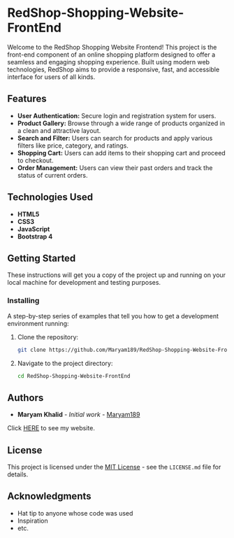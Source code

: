 # RedShop-Shopping-Website-FrontEnd

Welcome to the RedShop Shopping Website Frontend! This project is the front-end component of an online shopping platform designed to offer a seamless and engaging shopping experience. Built using modern web technologies, RedShop aims to provide a responsive, fast, and accessible interface for users of all kinds.

## Features

- **User Authentication:** Secure login and registration system for users.
- **Product Gallery:** Browse through a wide range of products organized in a clean and attractive layout.
- **Search and Filter:** Users can search for products and apply various filters like price, category, and ratings.
- **Shopping Cart:** Users can add items to their shopping cart and proceed to checkout.
- **Order Management:** Users can view their past orders and track the status of current orders.

## Technologies Used

- **HTML5**
- **CSS3**
- **JavaScript**
- **Bootstrap 4**


## Getting Started

These instructions will get you a copy of the project up and running on your local machine for development and testing purposes.

### Installing

A step-by-step series of examples that tell you how to get a development environment running:

1. Clone the repository:
   ```bash
   git clone https://github.com/Maryam189/RedShop-Shopping-Website-FrontEnd.git
2. Navigate to the project directory:
   ```bash
   cd RedShop-Shopping-Website-FrontEnd

## Authors

- **Maryam Khalid** - *Initial work* - [Maryam189](https://github.com/Maryam189)

Click [HERE](https://maryam189.github.io/RedShop-Shopping-Website-FrontEnd/) to see my website.
## License

This project is licensed under the [MIT License](LICENSE.md) - see the `LICENSE.md` file for details.

## Acknowledgments

- Hat tip to anyone whose code was used
- Inspiration
- etc.

